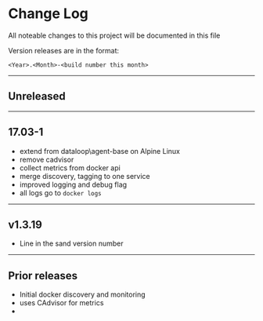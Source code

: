 # Change Log

All noteable changes to this project will be documented in this file

Version releases are in the format:  

```
<Year>.<Month>-<build number this month>
```

---

## Unreleased


--- 

## 17.03-1

* extend from dataloop\agent-base on Alpine Linux
* remove cadvisor
* collect metrics from docker api
* merge discovery, tagging to one service
* improved logging and debug flag
* all logs go to `docker logs`


---

## v1.3.19

* Line in the sand version number

---

## Prior releases

* Initial docker discovery and monitoring
* uses CAdvisor for metrics
* 
